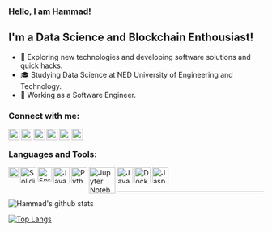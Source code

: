 ### Hello, I am Hammad!

## I'm a Data Science and Blockchain Enthousiast!

- 🤔 Exploring new technologies and developing software solutions and quick hacks.
- 🎓 Studying Data Science at NED University of Engineering and Technology.
- 💼 Working as a Software Engineer.

### Connect with me:

[<img align="left" alt="hammadallauddin | Stackoverflow" width="22px" src="https://cdn.jsdelivr.net/npm/simple-icons@3.4.0/icons/stackoverflow.svg" />][stackoverflow]
[<img align="left" alt="hammadallauddin | LinkedIn" width="22px" src="https://cdn.jsdelivr.net/npm/simple-icons@v3/icons/linkedin.svg" />][linkedin]
[<img align="left" alt="hammadallauddin | Reddit" width="22px" src="https://cdn.jsdelivr.net/npm/simple-icons@v3/icons/reddit.svg" />][reddit]
[<img align="left" alt="hammadallauddin | Twitter" width="22px" src="https://cdn.jsdelivr.net/npm/simple-icons@v3/icons/twitter.svg" />][twitter]
[<img align="left" alt="hammadallauddin | Instagram" width="22px" src="https://cdn.jsdelivr.net/npm/simple-icons@v3/icons/instagram.svg" />][instagram]
[<img align="left" alt="hammadallauddin | Facebook" width="22px" src="https://cdn.jsdelivr.net/npm/simple-icons@v3/icons/facebook.svg" />][facebook]

<br />

### Languages and Tools:

<img align="left" alt="Ethereum" width="20px" src="https://upload.wikimedia.org/wikipedia/commons/thumb/0/05/Ethereum_logo_2014.svg/628px-Ethereum_logo_2014.svg.png" />
<img align="left" alt="Solidity" width="32px" src="https://upload.wikimedia.org/wikipedia/commons/thumb/9/98/Solidity_logo.svg/768px-Solidity_logo.svg.png" />
<img align="left" alt="Spring Boot" width="28px" src="https://dzone.com/storage/temp/12434118-spring-boot-logo.png" />
<img align="left" alt="Java" width="32px" src="https://i.pinimg.com/originals/f1/ea/a7/f1eaa7278f64e27128e062a3de918265.png" />
<img align="left" alt="Python" width="32px" src="https://www.python.org/static/opengraph-icon-200x200.png" />
<img align="left" alt="Jupyter Notebook" width="52px" src="https://www.clipartmax.com/png/middle/250-2501985_siks-cbs-datacamp-spark-tutorial-notebook-jupyter-notebook-icon.png" />
<img align="left" alt="Javascript" width="32px" src="https://thumbs.dreamstime.com/b/javascript-logo-javascript-logo-white-background-vector-format-available-136765881.jpg" />
<img align="left" alt="Docker" width="32px" src="https://cdn4.iconfinder.com/data/icons/logos-and-brands/512/97_Docker_logo_logos-512.png" />
<img align="left" alt="Jasper" width="32px" src="https://yt3.ggpht.com/-dJy8QDMV7gk/AAAAAAAAAAI/AAAAAAAAAAA/gG3Y66l9HNI/s900-c-k-no-mo-rj-c0xffffff/photo.jpg" />

<br />
<br />

---
![Hammad's github stats](https://github-readme-stats.vercel.app/api?username=hammadallauddin&show_icons=true)

[![Top Langs](https://github-readme-stats.vercel.app/api/top-langs/?username=hammadallauddin)](https://github.com/hammadallauddin/github-readme-stats)

[twitter]: https://twitter.com/hammadallauddin
[instagram]: https://instagram.com/hammadallauddin
[linkedin]: https://linkedin.com/in/hammadallauddin
[stackoverflow]: https://stackoverflow.com/users/4572126/hammad-allauddin
[facebook]: https://facebook.com/hammadallauddin
[reddit]: https://www.reddit.com/user/hammadallauddin
